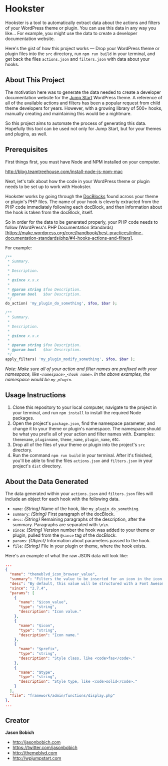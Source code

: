 # Hookster

Hookster is a tool to automatically extract data about the actions and filters of your WordPress theme or plugin. You can use this data in any way you like... For example, you might use the data to create a developer documentation website.

Here's the gist of how this project works &mdash; Drop your WordPress theme or plugin files into the `src` directory, run `npm run build` in your terminal, and get back the files `actions.json` and `filters.json` with data about your hooks.

## About This Project

The motivation here was to generate the data needed to create a developer documentation website for the [Jump Start](https://wpjumpstart.com) WordPress theme. A reference of all of the available actions and filters has been a popular request from child theme developers for years. However, with a growing library of 500+ hooks, manually creating and maintaining this would be a nightmare.

So this project aims to automate the process of generating this data. Hopefully this tool can be used not only for Jump Start, but for your themes and plugins, as well.

## Prerequisites

First things first, you must have Node and NPM installed on your computer.

<http://blog.teamtreehouse.com/install-node-js-npm-mac>

Next, let's talk about how the code in your WordPress theme or plugin needs to be set up to work with Hookster.

Hookster works by going through the [DocBlocks](http://docs.phpdoc.org/guides/docblocks.html) found across your theme or plugin's PHP files. The name of your hook is cleverly extracted from the PHP code immediately following each docBlock, and then information about the hook is taken from the docBlock, itself.

So in order for the data to be generated properly, your PHP code needs to follow (WordPress's PHP Documentation Standards)[https://make.wordpress.org/core/handbook/best-practices/inline-documentation-standards/php/#4-hooks-actions-and-filters].

For example:

``` php
/**
 * Summary.
 *
 * Description.
 *
 * @since x.x.x
 *
 * @param string $foo Description.
 * @param bool   $bar Description.
 */
do_action( 'my_plugin_do_something', $foo, $bar );

/**
 * Summary.
 *
 * Description.
 *
 * @since x.x.x
 *
 * @param string $foo Description.
 * @param bool   $bar Description.
 */
apply_filters( 'my_plugin_modify_something', $foo, $bar );
```

*Note: Make sure all of your action and filter names are prefixed with your namespace, like `<namespace>_<hook name>`. In the above examples, the namespace would be `my_plugin`.*

## Usage Instructions

1. Clone this repository to your local computer, navigate to the project in your terminal, and run `npm install` to install the required Node packages.
2. Open the project's `package.json`, find the namespace parameter, and change it to your theme or plugin's namespace. The namespace should be what you prefix all of your action and filter names with. Examples: `themename`, `pluginname`, `theme_name`, `plugin_name`, etc.
3. Drop all of the files of your theme or plugin into the project's `src` directory.
4. Run the command `npm run build` in your terminal. After it's finished, you'll be able to find the files `actions.json` and `filters.json` in your project's `dist` directory.

## About the Data Generated

The data generated within your `actions.json` and `filters.json` files will include an object for each hook with the following data.

* `name`: *{String}* Name of the hook, like `my_plugin_do_something`.
* `summary`: *{String}* First paragraph of the docBlock.
* `desc`: *{String}* Remaining paragraphs of the description, after the summary. Paragraphs are separated with `\n\n`.
* `since`: *{String}* Version number the hook was added to your theme or plugin, pulled from the `@since` tag of the docBlock.
* `params`: *{Object}* Information about parameters passed to the hook.
* `file`: *{String}* File in your plugin or theme, where the hook exists.

Here's an example of what the raw JSON data will look like:

``` json
...
{
  "name": "themeblvd_icon_browser_value",
  "summary": "Filters the value to be inserted for an icon in the icon browser.",
  "desc": "By default, this value will be structured with a Font Awesome style class and icon class, like `fas fa-user`.",
  "since": "2.7.4",
  "params": [
    {
      "name": "$icon_value",
      "type": "string",
      "description": "Icon value."
    },
    {
      "name": "$icon",
      "type": "string",
      "description": "Icon name."
    },
    {
      "name": "$prefix",
      "type": "string",
      "description": "Style class, like <code>fas</code>."
    },
    {
      "name": "$type",
      "type": "string",
      "description": "Style type, like <code>solid</code>."
    }
  ],
  "file": "framework/admin/functions/display.php"
},
...
```

## Creator

**Jason Bobich**

* <http://jasonbobich.com>
* <https://twitter.com/jasonbobich>
* <http://themeblvd.com>
* <http://wpjumpstart.com>
